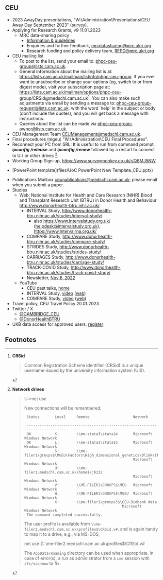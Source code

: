 ## CEU

* 2023 AwayDay presentations, "W:\Administration\Presentations\CEU Away Day September 2023" ([survey](https://eur03.safelinks.protection.outlook.com/?url=https%3A%2F%2Furldefense.proofpoint.com%2Fv2%2Furl%3Fu%3Dhttps-3A__cambridge.eu.qualtrics.com_jfe_form_SV-5F4ZV6dMZrHHT1KKO%26d%3DDwMF-g%26c%3DD7ByGjS34AllFgecYw0iC6Zq7qlm8uclZFI0SqQnqBo%26r%3DqrMMR57I1F75ilnPlcFnUMGvtEfmv1ZE7XpuLIB6rbs%26m%3Dq_T8Kvro2rn5HIyffSksMZDLb8fwNaoaz3o3UpyqjOyMwjSDO94JkVjRb4s3iGSn%26s%3D6x5J74sFO1WYTxTk1w7kFrrjnamlT5srO_eybCbTVXw%26e%3D&data=05%7C01%7Cjhz22%40universityofcambridgecloud.onmicrosoft.com%7Cf8d72e996aa845cf612908dbc356ba4c%7C49a50445bdfa4b79ade3547b4f3986e9%7C1%7C0%7C638318549477397550%7CUnknown%7CTWFpbGZsb3d8eyJWIjoiMC4wLjAwMDAiLCJQIjoiV2luMzIiLCJBTiI6Ik1haWwiLCJXVCI6Mn0%3D%7C3000%7C%7C%7C&sdata=dJas0blvhSOXkoKZB5338w%2BYvxa1mGjWwSaVm%2FrfirA%3D&reserved=0)).
* Applying for Research Grants, v9 11.01.2023
    - MRC data-sharing policy
        - [Information & guidelines](https://www.ukri.org/who-we-are/mrc/our-policies-and-standards/research/data-management-and-sharing/)
        - Enquiries and further feedback, <mrcdatasharing@mrc.ukri.org>
        - Research funding and policy delivery team, <RFPD@mrc.ukri.org>
* CEU mailing list
    - To post to the list, send your email to: <phpc-ceu-group@lists.cam.ac.uk>.
    - General information about the mailing list is at: <https://lists.cam.ac.uk/mailman/listinfo/phpc-ceu-group>. If you ever want to unsubscribe or change your options (eg, switch to or from digest mode), visit your subscription page at: <https://lists.cam.ac.uk/mailman/options/phpc-ceu-group/CRSid@medschl.cam.ac.uk>[^CRSid]. You can also make such adjustments via email by sending a message to: <phpc-ceu-group-request@lists.cam.ac.uk>. with the word `help' in the subject or body (don't include the quotes), and you will get back a message with instructions.
    - Queries about the list can be made via <phpc-ceu-group-owner@lists.cam.ac.uk>.
* CEU Management Team <CEUManagement@medschl.cam.ac.uk>.
* Final procedures (mgeu) "W:\Administration\CEU Final Procedures".
* Reconnect your PC from SRL: It is useful to run from command prompt, ***ipconfig /release*** and ***ipconfig /renew*** followed by a restart to connect to U:\ or other drives [^U].
* Working Group Sign-up, <https://www.surveymonkey.co.uk/r/Q8MJ5NW>
- [PowerPoint template](files/UoC PowerPoint New Template_CEU.pptx)
* Publications Mailbox <ceupublications@medschl.cam.ac.uk>; please email when you submit a paper. 
* Studies
    - Web: National Institute for Health and Care Research (NIHR) Blood and Transplant Research Unit (BTRU) in Donor Health and Behaviour <http://www.donorhealth-btru.nihr.ac.uk/>
        - INTERVAL Study, <http://www.donorhealth-btru.nihr.ac.uk/studies/interval-study/>
            + also <https://www.intervalstudy.org.uk/> (<helpdesk@intervalstudy.org.uk>), <https://www.intervalrna.org.uk/>
        - COMPARE Study, <http://www.donorhealth-btru.nihr.ac.uk/studies/compare-study/>
        - STRIDES Study, <http://www.donorhealth-btru.nihr.ac.uk/studies/strides-study/>
        -  CARRIAGES Study, <http://www.donorhealth-btru.nihr.ac.uk/studies/carriage-study/>
        - TRACK-COVID Study, <http://www.donorhealth-btru.nihr.ac.uk/studies/track-covid-study/>
        - Newsletter, [Nov 8, 2022](http://www.donorhealth-btru.nihr.ac.uk/wp-content/uploads/2022/11/Blood-Donors-Studies-Newsletter-Winter-2022_08.11.22.pdf)
    - YouTube
        - CEU past talks, [home](https://www.youtube.com/channel/UCeS9CPB2_QGcBsnORnNQyjQ)
        - INTERVAL Study, [video](https://www.youtube.com/watch?v=bcgMhpuYyPo) ([web](https://www.intervalstudy.org.uk/))
        - COMPARE Study, [video](https://www.youtube.com/watch?v=Xd_h63-OhOg) ([web](http://www.donorhealth-btru.nihr.ac.uk/studies/compare-study/))
* Travel policy, CEU Travel Policy 20.01.2023
* Twitter / X
    - [@CAMBRIDGE_CEU](https://twitter.com/CAMBRIDGE_CEU)
    - [@DonorHealthBTRU](https://twitter.com/donorhealthbtru)
* UKB data access for approved users, [register](https://www.ukbiobank.ac.uk/enable-your-research/register)

## Footnotes

[^CRSid]: **CRSid**
    >
    > Common Registration Scheme identifier (CRSid) is a unique username issued by the university information system (UIS).

[^U]: **Network drives**
    >
    > U:\>net use
    >
    > New connections will be remembered.
    >
    >
    >      Status       Local     Remote                    Network
    >
    >      -------------------------------------------------------------------------------
    >      OK           K:        \\me-stata3\stata14       Microsoft Windows Network
    >      OK           L:        \\me-stata3\stata15       Microsoft Windows Network
    >                   S:        \\me-filer1\groups$\MGEU\Factors\High_dimensional_genetics\Olink\INF1
    >                                                       Microsoft Windows Network
    >                   U:        \\me-filer1.medschl.cam.ac.uk\home$\jhz22
    >                                                       Microsoft Windows Network
    >                   V:        \\ME-FILER1\GROUPS$\MEU   Microsoft Windows Network
    >                   W:        \\ME-FILER1\GROUPS$\MGEU  Microsoft Windows Network
    >                   X:        \\me-filer1\groups3$\CEU-Biobank data
    >                                                  Microsoft Windows Network
    >      The command completed successfully.
    > 
    > The user profile is available from `\\me-filer2.medschl.cam.ac.uk\profiles$\CRSid.v#`, and is again handy to map it to a drive, e.g., via MS-DOS,
    >
    > net use Z: \\me-filer2.medschl.cam.ac.uk\profiles$\CRSid.v#
    >
    > The `AppData/Roaming` directory can be used when appropriate. In case of error(s), a run as administrator from a `cmd` session with `sfc/scannow` to fix.
    >
